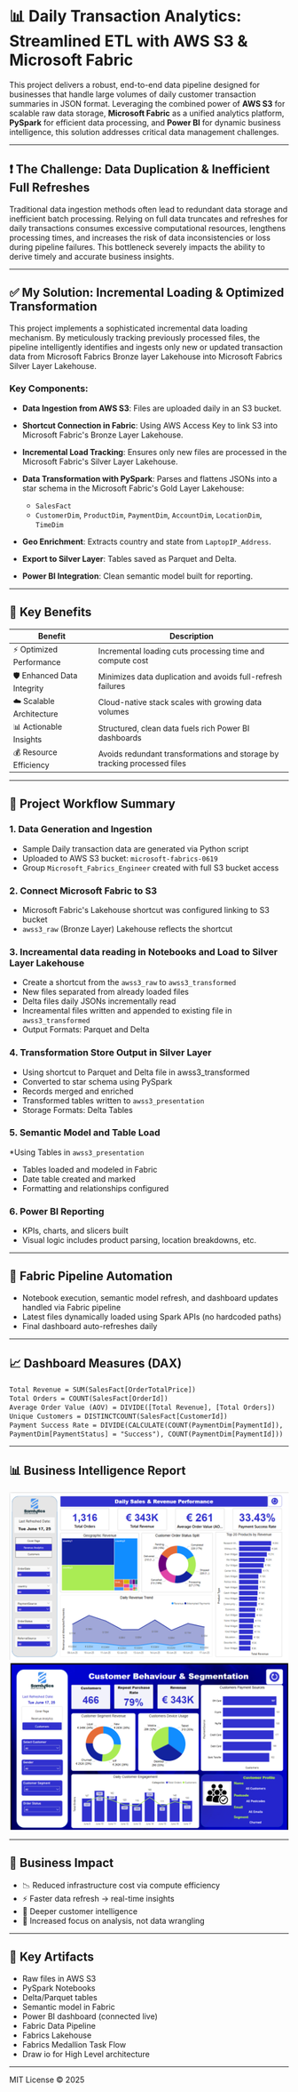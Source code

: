 # 📊 Daily Transaction Analytics: Streamlined ETL with AWS S3 & Microsoft Fabric

This project delivers a robust, end-to-end data pipeline designed for businesses that handle large volumes of daily customer transaction summaries in JSON format. Leveraging the combined power of **AWS S3** for scalable raw data storage, **Microsoft Fabric** as a unified analytics platform, **PySpark** for efficient data processing, and **Power BI** for dynamic business intelligence, this solution addresses critical data management challenges.

---

## ❗ The Challenge: Data Duplication & Inefficient Full Refreshes

Traditional data ingestion methods often lead to redundant data storage and inefficient batch processing. Relying on full data truncates and refreshes for daily transactions consumes excessive computational resources, lengthens processing times, and increases the risk of data inconsistencies or loss during pipeline failures. This bottleneck severely impacts the ability to derive timely and accurate business insights.

---

## ✅ My Solution: Incremental Loading & Optimized Transformation

This project implements a sophisticated incremental data loading mechanism. By meticulously tracking previously processed files, the pipeline intelligently identifies and ingests only new or updated transaction data from Microsoft Fabrics Bronze layer Lakehouse into Microsoft Fabrics Silver Layer Lakehouse.

### Key Components:

* **Data Ingestion from AWS S3**: Files are uploaded daily in an S3 bucket.
* **Shortcut Connection in Fabric**: Using AWS Access Key to link S3 into Microsoft Fabric's Bronze Layer Lakehouse.
* **Incremental Load Tracking**: Ensures only new files are processed in the Microsoft Fabric's Silver Layer Lakehouse.
* **Data Transformation with PySpark**: Parses and flattens JSONs into a star schema in the Microsoft Fabric's Gold Layer Lakehouse:

  * `SalesFact`
  * `CustomerDim`, `ProductDim`, `PaymentDim`, `AccountDim`, `LocationDim`, `TimeDim`
* **Geo Enrichment**: Extracts country and state from `LaptopIP_Address`.
* **Export to Silver Layer**: Tables saved as Parquet and Delta.
* **Power BI Integration**: Clean semantic model built for reporting.

---

## 🧠 Key Benefits

| Benefit                     | Description                                                              |
| --------------------------- | ------------------------------------------------------------------------ |
| ⚡ Optimized Performance     | Incremental loading cuts processing time and compute cost                |
| 🛡️ Enhanced Data Integrity | Minimizes data duplication and avoids full-refresh failures              |
| ☁️ Scalable Architecture    | Cloud-native stack scales with growing data volumes                      |
| 📊 Actionable Insights      | Structured, clean data fuels rich Power BI dashboards                    |
| 💰 Resource Efficiency      | Avoids redundant transformations and storage by tracking processed files |

---

## 🚀 Project Workflow Summary

### 1. **Data Generation and Ingestion**

* Sample Daily transaction data are generated via Python script
* Uploaded to AWS S3 bucket: `microsoft-fabrics-0619`
* Group `Microsoft_Fabrics_Engineer` created with full S3 bucket access

### 2. **Connect Microsoft Fabric to S3**

* Microsoft Fabric's Lakehouse shortcut was configured linking to S3 bucket
* `awss3_raw` (Bronze Layer) Lakehouse reflects the shortcut

### 3. **Increamental data reading in Notebooks and Load to Silver Layer Lakehouse**

* Create a shortcut from the `awss3_raw` to `awss3_transformed`
* New files separated from already loaded files
* Delta files daily JSONs incrementally read
* Increamental files written and appended to existing file in `awss3_transformed`
* Output Formats: Parquet and Delta

### 4. **Transformation Store Output in Silver Layer**

* Using shortcut to Parquet and Delta file in awss3_transformed
* Converted to star schema using PySpark
* Records merged and enriched
* Transformed tables written to `awss3_presentation`
* Storage Formats: Delta Tables

### 5. **Semantic Model and Table Load**

*Using Tables in `awss3_presentation`
* Tables loaded and modeled in Fabric
* Date table created and marked
* Formatting and relationships configured

### 6. **Power BI Reporting**

* KPIs, charts, and slicers built
* Visual logic includes product parsing, location breakdowns, etc.

---

## 🔄 Fabric Pipeline Automation

* Notebook execution, semantic model refresh, and dashboard updates handled via Fabric pipeline
* Latest files dynamically loaded using Spark APIs (no hardcoded paths)
* Final dashboard auto-refreshes daily

---

## 📈 Dashboard Measures (DAX)

```DAX
Total Revenue = SUM(SalesFact[OrderTotalPrice])
Total Orders = COUNT(SalesFact[OrderId])
Average Order Value (AOV) = DIVIDE([Total Revenue], [Total Orders])
Unique Customers = DISTINCTCOUNT(SalesFact[CustomerId])
Payment Success Rate = DIVIDE(CALCULATE(COUNT(PaymentDim[PaymentId]), PaymentDim[PaymentStatus] = "Success"), COUNT(PaymentDim[PaymentId]))
```

---

## 📊 Business Intelligence Report

![Revenue Analytics](images/Revenue%20Analytics.png)
![Customer Analytics](images/customer%20Analytics.png)

---

## 🎯 Business Impact

* 📉 Reduced infrastructure cost via compute efficiency
* ⚡ Faster data refresh → real-time insights
* 👥 Deeper customer intelligence
* 🧩 Increased focus on analysis, not data wrangling

---

## 📁 Key Artifacts

* Raw files in AWS S3
* PySpark Notebooks
* Delta/Parquet tables
* Semantic model in Fabric
* Power BI dashboard (connected live)
* Fabric Data Pipeline
* Fabrics Lakehouse
* Fabrics Medallion Task Flow
* Draw io for High Level architecture

---

MIT License © 2025
